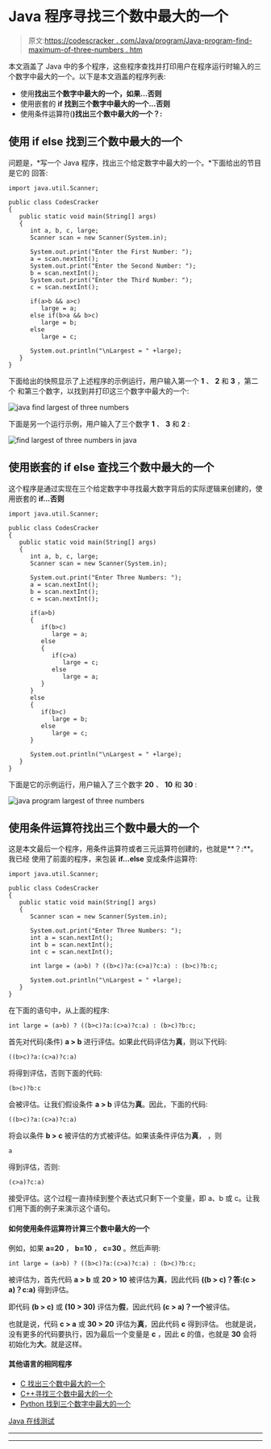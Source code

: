 # Java 程序寻找三个数中最大的一个

> 原文:[https://codescracker . com/Java/program/Java-program-find-maximum-of-three-numbers . htm](https://codescracker.com/java/program/java-program-find-largest-of-three-numbers.htm)

本文涵盖了 Java 中的多个程序，这些程序查找并打印用户在程序运行时输入的三个数字中最大的一个。以下是本文涵盖的程序列表:

*   使用**找出三个数字中最大的一个，如果...否则**
*   使用嵌套的 **if 找到三个数字中最大的一个...否则**
*   使用条件运算符(**)找出三个数中最大的一个？:**

## 使用 if else 找到三个数中最大的一个

问题是，*写一个 Java 程序，找出三个给定数字中最大的一个。*下面给出的节目是它的 回答:

```
import java.util.Scanner;

public class CodesCracker
{
   public static void main(String[] args)
   {
      int a, b, c, large;
      Scanner scan = new Scanner(System.in);

      System.out.print("Enter the First Number: ");
      a = scan.nextInt();
      System.out.print("Enter the Second Number: ");
      b = scan.nextInt();
      System.out.print("Enter the Third Number: ");
      c = scan.nextInt();

      if(a>b && a>c)
         large = a;
      else if(b>a && b>c)
         large = b;
      else
         large = c;

      System.out.println("\nLargest = " +large);
   }
}
```

下面给出的快照显示了上述程序的示例运行，用户输入第一个 **1** 、 **2** 和 **3** ，第二个 和第三个数字，以找到并打印这三个数字中最大的一个:

![java find largest of three numbers](../Images/0e9e996d3654860461e0e256f0c89333.png)

下面是另一个运行示例，用户输入了三个数字 **1** 、 **3** 和 **2** :

![find largest of three numbers in java](../Images/13ba5b65344f396386ed11461824ebbd.png)

## 使用嵌套的 if else 查找三个数中最大的一个

这个程序是通过实现在三个给定数字中寻找最大数字背后的实际逻辑来创建的，使用嵌套的 **if...否则**

```
import java.util.Scanner;

public class CodesCracker
{
   public static void main(String[] args)
   {
      int a, b, c, large;
      Scanner scan = new Scanner(System.in);

      System.out.print("Enter Three Numbers: ");
      a = scan.nextInt();
      b = scan.nextInt();
      c = scan.nextInt();

      if(a>b)
      {
         if(b>c)
            large = a;
         else
         {
            if(c>a)
               large = c;
            else
               large = a;
         }
      }
      else
      {
         if(b>c)
            large = b;
         else
            large = c;
      }

      System.out.println("\nLargest = " +large);
   }
}
```

下面是它的示例运行，用户输入了三个数字 **20** 、 **10** 和 **30** :

![java program largest of three numbers](../Images/7ee9fb1f157283212ed0265aff027d96.png)

## 使用条件运算符找出三个数中最大的一个

这是本文最后一个程序，用条件运算符或者三元运算符创建的，也就是**？:**。我已经 使用了前面的程序，来包装 **if...else** 变成条件运算符:

```
import java.util.Scanner;

public class CodesCracker
{
   public static void main(String[] args)
   {
      Scanner scan = new Scanner(System.in);

      System.out.print("Enter Three Numbers: ");
      int a = scan.nextInt();
      int b = scan.nextInt();
      int c = scan.nextInt();

      int large = (a>b) ? ((b>c)?a:(c>a)?c:a) : (b>c)?b:c;

      System.out.println("\nLargest = " +large);
   }
}
```

在下面的语句中，从上面的程序:

```
int large = (a>b) ? ((b>c)?a:(c>a)?c:a) : (b>c)?b:c;
```

首先对代码(条件) **a > b** 进行评估。如果此代码评估为**真**，则以下代码:

```
((b>c)?a:(c>a)?c:a)
```

将得到评估，否则下面的代码:

```
(b>c)?b:c
```

会被评估。让我们假设条件 **a > b** 评估为**真**。因此，下面的代码:

```
((b>c)?a:(c>a)?c:a)
```

将会以条件 **b > c** 被评估的方式被评估。如果该条件评估为**真**， ，则

```
a
```

得到评估，否则:

```
(c>a)?c:a)
```

接受评估。这个过程一直持续到整个表达式只剩下一个变量，即 a、b 或 c。让我们用下面的例子来演示这个语句。

#### 如何使用条件运算符计算三个数中最大的一个

例如，如果 **a=20** ， **b=10** ， **c=30** 。然后声明:

```
int large = (a>b) ? ((b>c)?a:(c>a)?c:a) : (b>c)?b:c;
```

被评估为，首先代码 **a > b** 或 **20 > 10** 被评估为**真**，因此代码 **((b > c)？答:(c > a)？c:a)** 得到评估。

即代码 **(b > c)** 或 **(10 > 30)** 评估为**假**，因此代码 **(c > a)？一个**被评估。

也就是说，代码 **c > a** 或 **30 > 20** 评估为**真**，因此代码 **c** 得到评估。 也就是说，没有更多的代码要执行，因为最后一个变量是 **c** ，因此 **c** 的值，也就是 **30** 会将 初始化为**大**。就是这样。

#### 其他语言的相同程序

*   [C 找出三个数中最大的一个](/c/program/c-program-find-greatest-of-three-numbers.htm)
*   [C++寻找三个数中最大的一个](/cpp/program/cpp-program-find-greatest-of-three-numbers.htm)
*   [Python 找到三个数字中最大的一个](/python/program/python-program-find-largest-of-three-numbers.htm)

[Java 在线测试](/exam/showtest.php?subid=1)

* * *

* * *
